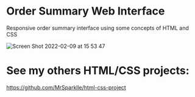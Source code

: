 # Order Summary Web Interface

Responsive order summary interface using some concepts of HTML and CSS

![Screen Shot 2022-02-09 at 15 53 47](https://user-images.githubusercontent.com/992049/153276800-32931fcc-a606-4017-a2d9-bac71470dae8.png)

# See my others HTML/CSS projects:

https://github.com/MrSparklle/html-css-project
